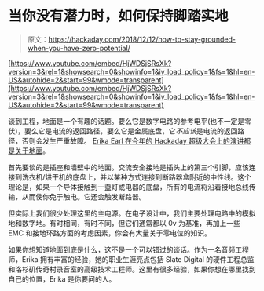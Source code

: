 # 当你没有潜力时，如何保持脚踏实地

> 原文：<https://hackaday.com/2018/12/12/how-to-stay-grounded-when-you-have-zero-potential/>

 [https://www.youtube.com/embed/HjWDSjSRsXk?version=3&rel=1&showsearch=0&showinfo=1&iv_load_policy=1&fs=1&hl=en-US&autohide=2&start=99&wmode=transparent](https://www.youtube.com/embed/HjWDSjSRsXk?version=3&rel=1&showsearch=0&showinfo=1&iv_load_policy=1&fs=1&hl=en-US&autohide=2&start=99&wmode=transparent)



谈到工程，地面是一个有趣的话题。要么它是数字电路的参考电平(也不一定是零伏)，要么它是电流的返回路径，要么它是金属底盘，它*不应该*是电流的返回路径，否则会发生严重故障。 [Erika Earl 在今年的 Hackaday 超级大会上的演讲都是关于地面](https://youtu.be/HjWDSjSRsXk)。

首先要谈的是插座和墙壁中的地面。交流安全接地是插头上的第三个引脚，应该连接到洗衣机/烘干机的底盘上，并以某种方式连接到断路器盒附近的中性线。这个理论是，如果一个导体接触到一盏灯或电器的底盘，所有的电流将沿着接地总线传输，从而使你免于触电。它还会触发断路器。

但实际上我们很少处理这里的主电源。在电子设计中，我们主要处理电路中的模拟地和数字地。有时相同，有时不同，但它们通常都以 0v 为基准，再加上一些 EMC 和接地环路方面的考虑因素，你会有大量关于零电位的知识。

如果你想知道地面到底是什么，这不是一个可以错过的谈话。作为一名音频工程师，Erika 拥有丰富的经验，她的职业生涯亮点包括 Slate Digital 的硬件工程总监和洛杉矶传奇村录音室的高级技术工程师。这里有很多经验，如果你想在哪里找到自己的位置，Erika 是你要问的人。